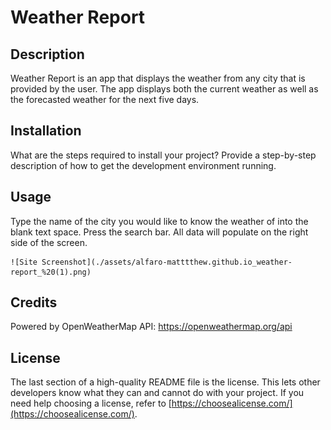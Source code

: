 # Weather Report

## Description

Weather Report is an app that displays the weather from any city that is provided by the user. The app displays both the current weather as well as the forecasted weather for the next five days.

## Installation

What are the steps required to install your project? Provide a step-by-step description of how to get the development environment running.

## Usage

Type the name of the city you would like to know the weather of into the blank text space. Press the search bar. All data will populate on the right side of the screen.

    ![Site Screenshot](./assets/alfaro-matttthew.github.io_weather-report_%20(1).png)

## Credits

Powered by OpenWeatherMap API:
https://openweathermap.org/api

## License

The last section of a high-quality README file is the license. This lets other developers know what they can and cannot do with your project. If you need help choosing a license, refer to [https://choosealicense.com/](https://choosealicense.com/).
